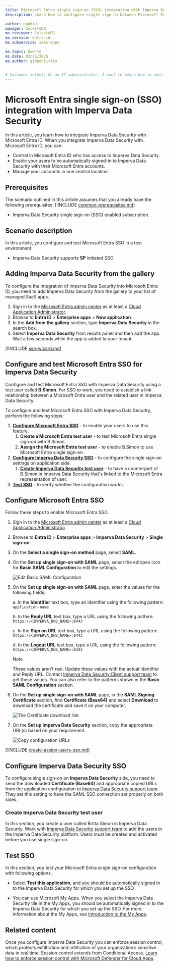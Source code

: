 ```yaml
---
title: Microsoft Entra single sign-on (SSO) integration with Imperva Data Security
description: Learn how to configure single sign-on between Microsoft Entra ID and Imperva Data Security.

author: nguhiu
manager: CelesteDG
ms.reviewer: CelesteDG
ms.service: entra-id
ms.subservice: saas-apps

ms.topic: how-to
ms.date: 03/25/2025
ms.author: gideonkiratu


# Customer intent: As an IT administrator, I want to learn how to configure single sign-on between Microsoft Entra ID and Imperva Data Security so that I can control who has access to Imperva Data Security, enable automatic sign-in with Microsoft Entra accounts, and manage my accounts in one central location.
---
```


# Microsoft Entra single sign-on (SSO) integration with Imperva Data Security

In this article,  you learn how to integrate Imperva Data Security with Microsoft Entra ID. When you integrate Imperva Data Security with Microsoft Entra ID, you can:

* Control in Microsoft Entra ID who has access to Imperva Data Security.
* Enable your users to be automatically signed-in to Imperva Data Security with their Microsoft Entra accounts.
* Manage your accounts in one central location.

## Prerequisites

The scenario outlined in this article assumes that you already have the following prerequisites:
[!INCLUDE [common-prerequisites.md](~/identity/saas-apps/includes/common-prerequisites.md)]
* Imperva Data Security single sign-on (SSO) enabled subscription.

## Scenario description

In this article,  you configure and test Microsoft Entra SSO in a test environment.

* Imperva Data Security supports **SP** initiated SSO

## Adding Imperva Data Security from the gallery

To configure the integration of Imperva Data Security into Microsoft Entra ID, you need to add Imperva Data Security from the gallery to your list of managed SaaS apps.

1. Sign in to the [Microsoft Entra admin center](https://entra.microsoft.com) as at least a [Cloud Application Administrator](~/identity/role-based-access-control/permissions-reference.md#cloud-application-administrator).
1. Browse to **Entra ID** > **Enterprise apps** > **New application**.
1. In the **Add from the gallery** section, type **Imperva Data Security** in the search box.
1. Select **Imperva Data Security** from results panel and then add the app. Wait a few seconds while the app is added to your tenant.

 [!INCLUDE [sso-wizard.md](~/identity/saas-apps/includes/sso-wizard.md)]


<a name='configure-and-test-azure-ad-sso-for-imperva-data-security'></a>

## Configure and test Microsoft Entra SSO for Imperva Data Security

Configure and test Microsoft Entra SSO with Imperva Data Security using a test user called **B.Simon**. For SSO to work, you need to establish a link relationship between a Microsoft Entra user and the related user in Imperva Data Security.

To configure and test Microsoft Entra SSO with Imperva Data Security, perform the following steps:

1. **[Configure Microsoft Entra SSO](#configure-azure-ad-sso)** - to enable your users to use this feature.
    1. **Create a Microsoft Entra test user** - to test Microsoft Entra single sign-on with B.Simon.
    1. **Assign the Microsoft Entra test user** - to enable B.Simon to use Microsoft Entra single sign-on.
1. **[Configure Imperva Data Security SSO](#configure-imperva-data-security-sso)** - to configure the single sign-on settings on application side.
    1. **[Create Imperva Data Security test user](#create-imperva-data-security-test-user)** - to have a counterpart of B.Simon in Imperva Data Security that's linked to the Microsoft Entra representation of user.
1. **[Test SSO](#test-sso)** - to verify whether the configuration works.

<a name='configure-azure-ad-sso'></a>

## Configure Microsoft Entra SSO

Follow these steps to enable Microsoft Entra SSO.

1. Sign in to the [Microsoft Entra admin center](https://entra.microsoft.com) as at least a [Cloud Application Administrator](~/identity/role-based-access-control/permissions-reference.md#cloud-application-administrator).
1. Browse to **Entra ID** > **Enterprise apps** > **Imperva Data Security** > **Single sign-on**.
1. On the **Select a single sign-on method** page, select **SAML**.
1. On the **Set up single sign-on with SAML** page, select the edit/pen icon for **Basic SAML Configuration** to edit the settings.

   ![Edit Basic SAML Configuration](common/edit-urls.png)

1. On the **Set up single sign-on with SAML** page, enter the values for the following fields:

    a. In the **Identifier** text box, type an identifier using the following pattern:
    `application-name`

    b. In the **Reply URL** text box, type a URL using the following pattern:
    `https://<IMPERVA_DNS_NAME>:8443`
    
    c. In the **Sign on URL** text box, type a URL using the following pattern:
    `https://<IMPERVA_DNS_NAME>:8443`
    
    d. In the **Logout URL** text box, type a URL using the following pattern:
    `https://<IMPERVA_DNS_NAME>:8443`    

	> [!NOTE]
	> These values aren't real. Update these values with the actual Identifier and Reply URL. Contact [Imperva Data Security Client support team](mailto:support@jsonar.imperva.com) to get these values. You can also refer to the patterns shown in the **Basic SAML Configuration** section.

1. On the **Set up single sign-on with SAML** page, in the **SAML Signing Certificate** section,  find **Certificate (Base64)** and select **Download** to download the certificate and save it on your computer.

	![The Certificate download link](common/certificatebase64.png)

1. On the **Set up Imperva Data Security** section, copy the appropriate URL(s) based on your requirement.

	![Copy configuration URLs](common/copy-configuration-urls.png)
<a name='create-an-azure-ad-test-user'></a>

[!INCLUDE [create-assign-users-sso.md](~/identity/saas-apps/includes/create-assign-users-sso.md)]

## Configure Imperva Data Security SSO

To configure single sign-on on **Imperva Data Security** side, you need to send the downloaded **Certificate (Base64)** and appropriate copied URLs from the application configuration to [Imperva Data Security support team](mailto:support@jsonar.imperva.com). They set this setting to have the SAML SSO connection set properly on both sides.

### Create Imperva Data Security test user

In this section, you create a user called Britta Simon in Imperva Data Security. Work with [Imperva Data Security support team](mailto:support@jsonar.imperva.com) to add the users in the Imperva Data Security platform. Users must be created and activated before you use single sign-on.

## Test SSO 

In this section, you test your Microsoft Entra single sign-on configuration with following options.

* Select **Test this application**, and you should be automatically signed in to the Imperva Data Security for which you set up the SSO

* You can use Microsoft My Apps. When you select the Imperva Data Security tile in the My Apps, you should be automatically signed in to the Imperva Data Security for which you set up the SSO. For more information about the My Apps, see [Introduction to the My Apps](https://support.microsoft.com/account-billing/sign-in-and-start-apps-from-the-my-apps-portal-2f3b1bae-0e5a-4a86-a33e-876fbd2a4510).


## Related content

Once you configure Imperva Data Security you can enforce session control, which protects exfiltration and infiltration of your organization’s sensitive data in real time. Session control extends from Conditional Access. [Learn how to enforce session control with Microsoft Defender for Cloud Apps](/cloud-app-security/proxy-deployment-any-app).
